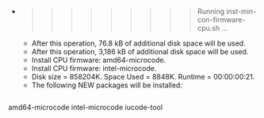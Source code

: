 * >>>>>>>>> Running inst-min-con-firmware-cpu.sh ...
  * After this operation, 76.8 kB of additional disk space will be used.
  * After this operation, 3,186 kB of additional disk space will be used.
  * Install CPU firmware: amd64-microcode.
  * Install CPU firmware: intel-microcode.
  * Disk size = 858204K. Space Used = 8848K. Runtime = 00:00:00:21.
  * The following NEW packages will be installed:
  ```bash
amd64-microcode intel-microcode iucode-tool
  ```
